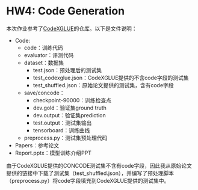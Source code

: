# HW4: Code Generation

本次作业参考了[CodeXGLUE](https://github.com/microsoft/CodeXGLUE/tree/main/Text-Code/text-to-code)的仓库。以下是文件说明：

- Code: 
  - code：训练代码
  - evaluator：评测代码
  - dataset：数据集
    - test.json：预处理后的测试集
    - test_codexglue.json：CodeXGLUE提供的不含code字段的测试集
    - test_shuffled.json：原始论文提供的测试集，含有code字段
  - save/concode：
    - checkpoint-90000：训练检查点
    - dev.gold：验证集ground truth
    - dev.output：验证集prediction
    - test.output：测试集输出
    - tensorboard：训练曲线
  - preprocess.py：测试集预处理代码
- Papers：参考论文
- Report.pptx：模型训练介绍PPT



由于CodeXGLUE提供的CONCODE测试集不含有code字段，因此我从原始论文提供的链接中下载了测试集（test_shuffled.json），并编写了预处理脚本（preprocess.py）将code字段填充到CodeXGLUE提供的测试集中。